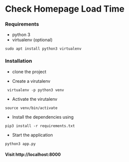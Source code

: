 # Check Homepage Load Time

### Requirements
- python 3
- virtualenv (optional)
```
sudo apt install python3 virtualenv
```

### Installation
- clone the project

- Create a virutalenv
```
 virtualenv -p python3 venv
```

- Activate the virutalenv
```
source venv/bin/activate
```

- Install the dependencies using
```
pip3 install -r requirements.txt
```

- Start the application
```
python3 app.py
```

#### Visit http://localhost:8000 
